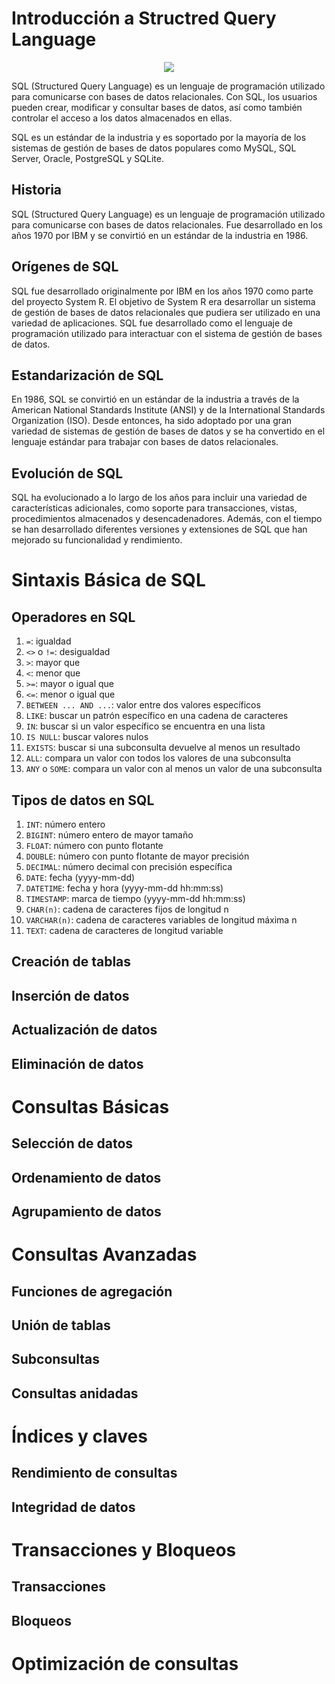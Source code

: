 # Introducción a Structred Query Language

<p align="center">
  <img src="sql.avif" />
</p>

SQL (Structured Query Language) es un lenguaje de programación utilizado para comunicarse con bases de datos relacionales. Con SQL, los usuarios pueden crear, modificar y consultar bases de datos, así como también controlar el acceso a los datos almacenados en ellas.

SQL es un estándar de la industria y es soportado por la mayoría de los sistemas de gestión de bases de datos populares como MySQL, SQL Server, Oracle, PostgreSQL y SQLite.
## Historia

SQL (Structured Query Language) es un lenguaje de programación utilizado para comunicarse con bases de datos relacionales. Fue desarrollado en los años 1970 por IBM y se convirtió en un estándar de la industria en 1986.

## Orígenes de SQL

SQL fue desarrollado originalmente por IBM en los años 1970 como parte del proyecto System R. El objetivo de System R era desarrollar un sistema de gestión de bases de datos relacionales que pudiera ser utilizado en una variedad de aplicaciones. SQL fue desarrollado como el lenguaje de programación utilizado para interactuar con el sistema de gestión de bases de datos.

## Estandarización de SQL

En 1986, SQL se convirtió en un estándar de la industria a través de la American National Standards Institute (ANSI) y de la International Standards Organization (ISO). Desde entonces, ha sido adoptado por una gran variedad de sistemas de gestión de bases de datos y se ha convertido en el lenguaje estándar para trabajar con bases de datos relacionales.

## Evolución de SQL

SQL ha evolucionado a lo largo de los años para incluir una variedad de características adicionales, como soporte para transacciones, vistas, procedimientos almacenados y desencadenadores. Además, con el tiempo se han desarrollado diferentes versiones y extensiones de SQL que han mejorado su funcionalidad y rendimiento.

# Sintaxis Básica de SQL

## Operadores en SQL
1. `=`: igualdad
2. `<>` o `!=`: desigualdad
3. `>`: mayor que
4. `<`: menor que
5. `>=`: mayor o igual que
6. `<=`: menor o igual que
7. `BETWEEN ... AND ...`: valor entre dos valores específicos
8. `LIKE`: buscar un patrón específico en una cadena de caracteres
9. `IN`: buscar si un valor específico se encuentra en una lista
10. `IS NULL`: buscar valores nulos
11. `EXISTS`: buscar si una subconsulta devuelve al menos un resultado
12. `ALL`: compara un valor con todos los valores de una subconsulta
13. `ANY` o `SOME`: compara un valor con al menos un valor de una subconsulta

## Tipos de datos en SQL
1. `INT`: número entero
2. `BIGINT`: número entero de mayor tamaño
3. `FLOAT`: número con punto flotante
4. `DOUBLE`: número con punto flotante de mayor precisión
5. `DECIMAL`: número decimal con precisión específica
6. `DATE`: fecha (yyyy-mm-dd)
7. `DATETIME`: fecha y hora (yyyy-mm-dd hh:mm:ss)
8. `TIMESTAMP`: marca de tiempo (yyyy-mm-dd hh:mm:ss)
9. `CHAR(n)`: cadena de caracteres fijos de longitud n
10. `VARCHAR(n)`: cadena de caracteres variables de longitud máxima n
11. `TEXT`: cadena de caracteres de longitud variable


## Creación de tablas
## Inserción de datos
## Actualización de datos
## Eliminación de datos

# Consultas Básicas

## Selección de datos
## Ordenamiento de datos
## Agrupamiento de datos

# Consultas Avanzadas   

## Funciones de agregación
## Unión de tablas
## Subconsultas
## Consultas anidadas

# Índices y claves

## Rendimiento de consultas
## Integridad de datos

# Transacciones y Bloqueos

## Transacciones
## Bloqueos

# Optimización de consultas